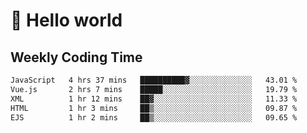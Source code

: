 # 🍻 Hello world

## Weekly Coding Time
<!--START_SECTION:waka-->

```txt
JavaScript   4 hrs 37 mins   ██████████▓░░░░░░░░░░░░░░   43.01 %
Vue.js       2 hrs 7 mins    █████░░░░░░░░░░░░░░░░░░░░   19.79 %
XML          1 hr 12 mins    ██▓░░░░░░░░░░░░░░░░░░░░░░   11.33 %
HTML         1 hr 3 mins     ██▒░░░░░░░░░░░░░░░░░░░░░░   09.87 %
EJS          1 hr 2 mins     ██▒░░░░░░░░░░░░░░░░░░░░░░   09.65 %
```

<!--END_SECTION:waka-->
